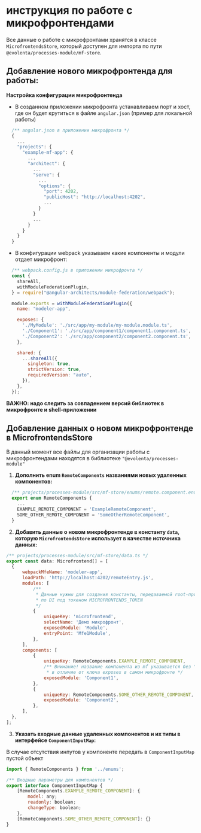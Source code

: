 # инструкция по работе с микрофронтендами

Все данные о работе с микрофронтами хранятся в классе `MicrofrontendsStore`, который доступен для импорта по пути `@evolenta/processes-module/mf-store`.


## Добавление нового микрофронтенда для работы:

**Настройка конфигурации микрофронтенда** 

  - В созданном приложении микрофронта устанавливаем порт и хост, где он будет крутиться в файле `angular.json` (пример для локальной работы)

  ```javascript
    /** angular.json в приложении микрофронта */ 
    {
      ...
      "projects": {
        "example-mf-app": {
          ...
          "architect": {
            ...
            "serve": {
              ...
              "options": {
                "port": 4202,
                "publicHost": "http://localhost:4202",
                ...
              }
            }
            ...
          }
        }
      }
    }
  ```

  - В конфигурации webpack указываем какие компоненты и модули отдает микрофронт:

  ```javascript
    /** webpack.config.js в приложении микрофронта */
    const {
      shareAll,
      withModuleFederationPlugin,
    } = require("@angular-architects/module-federation/webpack");

    module.exports = withModuleFederationPlugin({
      name: "modeler-app",

      exposes: {
        './MyModule': './src/app/my-module/my-module.module.ts',
        './Component1': './src/app/component1/component1.component.ts',
        './Component2': './src/app/component2/component2.component.ts',
      },

      shared: {
        ...shareAll({
          singleton: true,
          strictVersion: true,
          requiredVersion: "auto",
        }),
      },
    });
  ```

  **ВАЖНО: надо следить за совпадением версий библиотек в микрофронте и shell-приложении**

## Добавление данных о новом микрофронтенде в MicrofrontendsStore

  В данный момент все файлы для организации работы с микрофронтендами находятся в библиотеке `"@evolenta/processes-module"`

1. **Дополнить enum `RemoteComponents` названиями новых удаленных компонентов:**

  ```javascript
    /** projects/processes-module/src/mf-store/enums/remote.component.enum.ts */
    export enum RemoteComponents {
      ...
      EXAMPLE_REMOTE_COMPONENT = 'ExampleRemoteComponent',
      SOME_OTHER_REMOTE_COMPONENT = 'SomeOtherRemoteComponent',
    }
  ```
  
2. **Добавить данные о новом микрофронтенде в константу `data`, которую `MicrofrontendsStore` использует в качестве источника данных:**

  ```javascript
  /** projects/processes-module/src/mf-store/data.ts */
  export const data: Microfrontend[] = [
    {
        webpackMfeName: 'modeler-app',
        loadPath: 'http://localhost:4202/remoteEntry.js',
        modules: [
            /**
             * Данные нужны для создания константы, передаваемой root-приложением 
             * по DI под токеном MICROFRONTENDS_TOKEN 
             */
            {
                uniqueKey: 'microfrontend',
                selectName: 'Демо микрофронт',
                exposedModule: 'Module',
                entryPoint: 'Mfe1Module',
            },
        ],
        components: [
            {
                uniqueKey: RemoteComponents.EXAMPLE_REMOTE_COMPONENT,
                /** Внимание! название компонента из mf указывается без "./" 
                 * в отличие от ключа exposes в самом микрофронте */
                exposedModule: 'Component1',
            },
            {
                uniqueKey: RemoteComponents.SOME_OTHER_REMOTE_COMPONENT,
                exposedModule: 'Component2',
            },
        ],
    },
  ];

  ```

3. **Указать входные данные удаленных компонентов и их типы в интерфейсе `ComponentInputMap`:**

  В случае отсутствия инпутов у компоненте передать в `ComponentInputMap` пустой объект

  ```javascript
  import { RemoteComponents } from '../enums';

  /** Входные параметры для компонентов */
  export interface ComponentInputMap {
      [RemoteComponents.EXAMPLE_REMOTE_COMPONENT]: {
          model: any;
          readonly: boolean;
          changeType: boolean;
      },
      [RemoteComponents.SOME_OTHER_REMOTE_COMPONENT]: {}
  }
  ```
